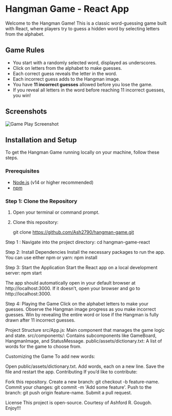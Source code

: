 # Hangman Game - React App

Welcome to the Hangman Game! This is a classic word-guessing game built with React, where players try to guess a hidden word by selecting letters from the alphabet. 

## Game Rules

- You start with a randomly selected word, displayed as underscores.
- Click on letters from the alphabet to make guesses.
- Each correct guess reveals the letter in the word.
- Each incorrect guess adds to the Hangman image.
- You have **11 incorrect guesses** allowed before you lose the game.
- If you reveal all letters in the word before reaching 11 incorrect guesses, you win!

## Screenshots
![Game Play Screenshot](./screenshots/game-play.png)

## Installation and Setup

To get the Hangman Game running locally on your machine, follow these steps.

### Prerequisites
- [Node.js](https://nodejs.org/) (v14 or higher recommended)
- [npm](https://www.npmjs.com/get-npm)

### Step 1: Clone the Repository
1. Open your terminal or command prompt.
2. Clone this repository:

   git clone https://github.com/Ash2790/hangman-game.git

Step 1 : Navigate into the project directory:
                  cd hangman-game-react

Step 2: Install Dependencies
Install the necessary packages to run the app. You can use either npm or yarn:
                  npm install

Step 3: Start the Application
Start the React app on a local development server:
                  npm start

The app should automatically open in your default browser at http://localhost:3000. If it doesn’t, open your browser and go to http://localhost:3000.

Step 4: Playing the Game
Click on the alphabet letters to make your guesses.
Observe the Hangman image progress as you make incorrect guesses.
Win by revealing the entire word or lose if the Hangman is fully drawn after 11 incorrect guesses.

Project Structure
src/App.js: Main component that manages the game logic and state.
src/components/: Contains subcomponents like GameBoard, HangmanImage, and StatusMessage.
public/assets/dictionary.txt: A list of words for the game to choose from.

Customizing the Game
To add new words:

Open public/assets/dictionary.txt.
Add words, each on a new line.
Save the file and restart the app.
Contributing
If you’d like to contribute:

Fork this repository.
Create a new branch: git checkout -b feature-name.
Commit your changes: git commit -m 'Add some feature'.
Push to the branch: git push origin feature-name.
Submit a pull request.


License
This project is open-source. Courtesy of Ashford R. Gougoh. Enjoy!!!
